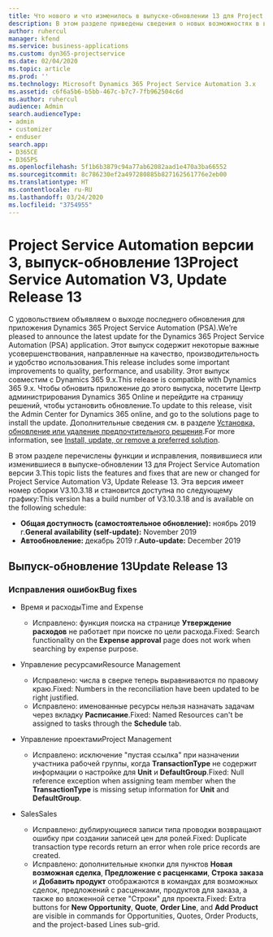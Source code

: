 ```yaml
---
title: Что нового и что изменилось в выпуске-обновлении 13 для Project Service Automation версии 3
description: В этом разделе приведены сведения о новых возможностях в выпуске-обновлении 13 для Project Service Automation версии 3.
author: ruhercul
manager: kfend
ms.service: business-applications
ms.custom: dyn365-projectservice
ms.date: 02/04/2020
ms.topic: article
ms.prod: ''
ms.technology: Microsoft Dynamics 365 Project Service Automation 3.x
ms.assetid: c6f6a5b6-b5bb-467c-b7c7-7fb962504c6d
ms.author: ruhercul
audience: Admin
search.audienceType:
- admin
- customizer
- enduser
search.app:
- D365CE
- D365PS
ms.openlocfilehash: 5f1b6b3879c94a77ab62082aad1e470a3ba66552
ms.sourcegitcommit: 8c786230ef2a497280885b827162561776e2eb00
ms.translationtype: HT
ms.contentlocale: ru-RU
ms.lasthandoff: 03/24/2020
ms.locfileid: "3754955"
---
```

# <a name="project-service-automation-v3-update-release-13"></a><span data-ttu-id="3b39b-103">Project Service Automation версии 3, выпуск-обновление 13</span><span class="sxs-lookup"><span data-stu-id="3b39b-103">Project Service Automation V3, Update Release 13</span></span>
<span data-ttu-id="3b39b-104">С удовольствием объявляем о выходе последнего обновления для приложения Dynamics 365 Project Service Automation (PSA).</span><span class="sxs-lookup"><span data-stu-id="3b39b-104">We’re pleased to announce the latest update for the Dynamics 365 Project Service Automation (PSA) application.</span></span> <span data-ttu-id="3b39b-105">Этот выпуск содержит некоторые важные усовершенствования, направленные на качество, производительность и удобство использования.</span><span class="sxs-lookup"><span data-stu-id="3b39b-105">This release includes some important improvements to quality, performance, and usability.</span></span> <span data-ttu-id="3b39b-106">Этот выпуск совместим с Dynamics 365 9.x.</span><span class="sxs-lookup"><span data-stu-id="3b39b-106">This release is compatible with Dynamics 365 9.x.</span></span> <span data-ttu-id="3b39b-107">Чтобы обновить приложение до этого выпуска, посетите Центр администрирования Dynamics 365 Online и перейдите на страницу решений, чтобы установить обновление.</span><span class="sxs-lookup"><span data-stu-id="3b39b-107">To update to this release, visit the Admin Center for Dynamics 365 online, and go to the solutions page to install the update.</span></span> <span data-ttu-id="3b39b-108">Дополнительные сведения см. в разделе [Установка, обновление или удаление предпочтительного решения](https://docs.microsoft.com/power-platform/admin/install-remove-preferred-solution).</span><span class="sxs-lookup"><span data-stu-id="3b39b-108">For more information, see [Install, update, or remove a preferred solution](https://docs.microsoft.com/power-platform/admin/install-remove-preferred-solution).</span></span>

<span data-ttu-id="3b39b-109">В этом разделе перечислены функции и исправления, появившиеся или изменившиеся в выпуске-обновлении 13 для Project Service Automation версии 3.</span><span class="sxs-lookup"><span data-stu-id="3b39b-109">This topic lists the features and fixes that are new or changed for Project Service Automation V3, Update Release 13.</span></span> <span data-ttu-id="3b39b-110">Эта версия имеет номер сборки V3.10.3.18 и становится доступна по следующему графику:</span><span class="sxs-lookup"><span data-stu-id="3b39b-110">This version has a build number of V3.10.3.18 and is available on the following schedule:</span></span>

- <span data-ttu-id="3b39b-111">**Общая доступность (самостоятельное обновление):** ноябрь 2019 г.</span><span class="sxs-lookup"><span data-stu-id="3b39b-111">**General availability (self-update):** November 2019</span></span>
- <span data-ttu-id="3b39b-112">**Автообновление:** декабрь 2019 г.</span><span class="sxs-lookup"><span data-stu-id="3b39b-112">**Auto-update:** December 2019</span></span>


## <a name="update-release-13"></a><span data-ttu-id="3b39b-113">Выпуск-обновление 13</span><span class="sxs-lookup"><span data-stu-id="3b39b-113">Update Release 13</span></span> 

### <a name="bug-fixes"></a><span data-ttu-id="3b39b-114">Исправления ошибок</span><span class="sxs-lookup"><span data-stu-id="3b39b-114">Bug fixes</span></span>

- <span data-ttu-id="3b39b-115">Время и расходы</span><span class="sxs-lookup"><span data-stu-id="3b39b-115">Time and Expense</span></span>

     - <span data-ttu-id="3b39b-116">Исправлено: функция поиска на странице **Утверждение расходов** не работает при поиске по цели расхода.</span><span class="sxs-lookup"><span data-stu-id="3b39b-116">Fixed: Search functionality on the **Expense approval** page does not work when searching by expense purpose.</span></span>

- <span data-ttu-id="3b39b-117">Управление ресурсами</span><span class="sxs-lookup"><span data-stu-id="3b39b-117">Resource Management</span></span>

     - <span data-ttu-id="3b39b-118">Исправлено: числа в сверке теперь выравниваются по правому краю.</span><span class="sxs-lookup"><span data-stu-id="3b39b-118">Fixed: Numbers in the reconciliation have been updated to be right justified.</span></span>
     - <span data-ttu-id="3b39b-119">Исправлено: именованные ресурсы нельзя назначать задачам через вкладку **Расписание**.</span><span class="sxs-lookup"><span data-stu-id="3b39b-119">Fixed: Named Resources can't be assigned to tasks through the **Schedule** tab.</span></span>

- <span data-ttu-id="3b39b-120">Управление проектами</span><span class="sxs-lookup"><span data-stu-id="3b39b-120">Project Management</span></span>

     - <span data-ttu-id="3b39b-121">Исправлено: исключение "пустая ссылка" при назначении участника рабочей группы, когда **TransactionType** не содержит информации о настройке для **Unit** и **DefaultGroup**.</span><span class="sxs-lookup"><span data-stu-id="3b39b-121">Fixed: Null reference exception when assigning team member when the **TransactionType** is missing setup information for **Unit** and **DefaultGroup**.</span></span>

- <span data-ttu-id="3b39b-122">Sales</span><span class="sxs-lookup"><span data-stu-id="3b39b-122">Sales</span></span>

     - <span data-ttu-id="3b39b-123">Исправлено: дублирующиеся записи типа проводки возвращают ошибку при создании записей цен для ролей.</span><span class="sxs-lookup"><span data-stu-id="3b39b-123">Fixed: Duplicate transaction type records return an error when role price records are created.</span></span>
     - <span data-ttu-id="3b39b-124">Исправлено: дополнительные кнопки для пунктов **Новая возможная сделка**, **Предложение с расценками**, **Строка заказа** и **Добавить продукт** отображаются в командах для возможных сделок, предложений с расценками, продуктов для заказа, а также во вложенной сетке "Строки" для проекта.</span><span class="sxs-lookup"><span data-stu-id="3b39b-124">Fixed: Extra buttons for **New Opportunity**, **Quote**, **Order Line**, and **Add Product** are visible in commands for Opportunities, Quotes, Order Products, and the project-based Lines sub-grid.</span></span>


